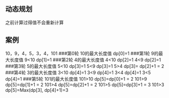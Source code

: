 ## 动态规划
之前计算过得值不会重新计算
## 案例
10，9，4，5，3，4，101
###第0轮 10的最大长度值 
dp[0]=1
###第1轮 9的最大长度值 
9<10 dp[1]=1
###第2轮 4的最大长度值 
4<10 dp[2]=1
4<9 dp[2]=1
###第3轮 5的最大长度值 
5<10 dp[3]=1
5<9 dp[3]=1
5>4 dp[3]= dp[2]+1 = 2
###第4轮 3的最大长度值 
3<10 dp[4]=1
3<9 dp[4]=1
3<4 dp[4]=1
3<5 dp[4]=1
###第5轮 101的最大长度值 
101>10 dp[5]=dp[0]+1 = 2
101>9 dp[5]=dp[1]+1 = 2
101>4 dp[5]=dp[2]+1 = 2
101>5 dp[5]=dp[3]+1 = 3
101>3 dp[5]=Max(dp[3], dp[4]+1)=3